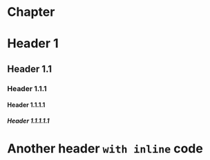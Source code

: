 # Chapter

<!-- toc -->

# Header 1

## Header 1.1

### Header 1.1.1

#### Header 1.1.1.1

##### Header 1.1.1.1.1

# Another header `with inline` code


